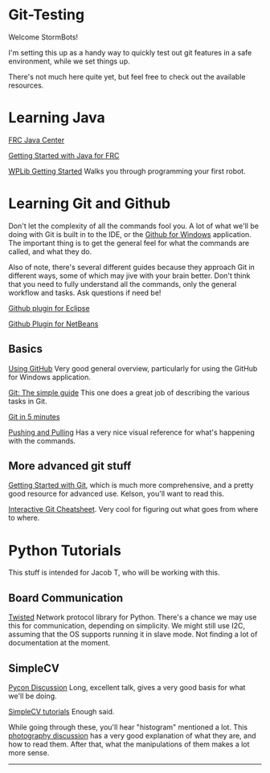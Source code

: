 Git-Testing
===========

Welcome StormBots!

I'm setting this up as a handy way to quickly test out git features in a safe environment, while we set things up. 

There's not much here quite yet, but feel free to check out the available resources. 


Learning Java
==============

[FRC Java Center](http://first.wpi.edu/FRC/frcjava.html)

[Getting Started with Java for FRC](http://first.wpi.edu/Images/CMS/First/Getting_Started_with_Java_for_FRC.pdf)

[WPLib Getting Started](http://wpilib.screenstepslive.com/s/3120/m/7885/l/79405-installing-the-java-development-tools) Walks you through programming your first robot.



Learning Git and Github
=======================

Don't let the complexity of all the commands fool you. A lot of what we'll be doing with Git is built in to the IDE, or the [Github for Windows](http://windows.github.com/) application. The important thing is to get the general feel for what the commands are called, and what they do.

Also of note, there's several different guides because they approach Git in different ways, some of which may jive with your brain better. Don't think that you need to fully understand all the commands, only the general workflow and tasks. Ask questions if need be!

[Github plugin for Eclipse](http://eclipse.github.com/)

[Github Plugin for NetBeans](https://netbeans.org/kb/73/ide/git.html)


Basics
------
[Using GitHub](https://learn.sparkfun.com/tutorials/using-github/) Very good general overview, particularly for using the GitHub for Windows application. 

[Git: The simple guide](http://rogerdudler.github.io/git-guide/) This one does a great job of describing the various tasks in Git.

[Git in 5 minutes](http://classic.scottr.org/presentations/git-in-5-minutes/)

[Pushing and Pulling](http://gitready.com/beginner/2009/01/21/pushing-and-pulling.html) Has a very nice visual reference for what's happening with the commands.


More advanced git stuff
-----------------------

[Getting Started with Git](http://git-scm.com/book/en/Getting-Started), which is much more comprehensive, and a pretty good resource for advanced use. Kelson, you'll want to read this.

[Interactive Git Cheatsheet](http://ndpsoftware.com/git-cheatsheet.html). Very cool for figuring out what goes from where to where. 


Python Tutorials
=============================

This stuff is intended for Jacob T, who will be working with this. 


Board Communication
----------------

[Twisted](https://twistedmatrix.com/trac/) Network protocol library for Python. There's a chance we may use this for communication, depending on simplicity.
We might still use I2C, assuming that the OS supports running it in slave mode. Not finding a lot of documentation at the moment. 

SimpleCV
--------
[Pycon Discussion](http://simplecv.org/news/2013/03/simplecv-talk-pycon) Long, excellent talk, gives a very good basis for what we'll be doing.

[SimpleCV tutorials](http://tutorial.simplecv.org/en/latest/) Enough said. 

While going through these, you'll hear "histogram" mentioned a lot. This [photography discussion](http://www.luminous-landscape.com/tutorials/understanding-series/understanding-histograms.shtml) has a very good explanation of what they are, and how to read them. After that, what the manipulations of them makes a lot more sense.


-----
